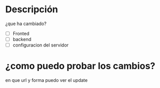 # Descripción
¿que ha cambiado?

- [ ] Fronted
- [ ] backend
- [ ] configuracion del servidor

# ¿como puedo probar los cambios?
en que url y forma puedo ver el update
